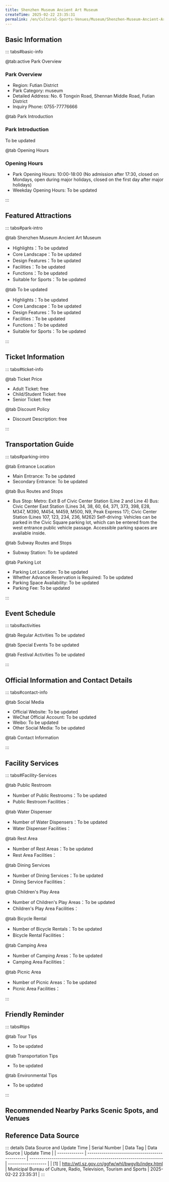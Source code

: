 ```yaml
---
title: Shenzhen Museum Ancient Art Museum
createTime: 2025-02-22 23:35:31
permalink: /en/Cultural-Sports-Venues/Museum/Shenzhen-Museum-Ancient-Art-Museum/
---
```



<script setup>
import ImageSwiper from '/.vuepress/theme/components/ImageSwiper.vue'
// 轮播图数据
const swiperItems = [
    {
                link: 'https://cn.bing.com/th?id=OHR.AlfanzinaLighthouse_ZH-CN9704515669_1920x1080.webp',
                title: 'Shenzhen Museum Ancient Art Museum',
                description: 'To be updated...',
                author: 'Municipal Bureau of Culture, Radio, Television, Tourism and Sports',
                date: '2025/02/23'
                },
  {
                link: 'https://cn.bing.com/th?id=OHR.AlfanzinaLighthouse_ZH-CN9704515669_1920x1080.webp',
                title: 'Shenzhen Museum Ancient Art Museum',
                description: 'To be updated...',
                author: 'Municipal Bureau of Culture, Radio, Television, Tourism and Sports',
                date: '2025/02/23'
                }
]
// 配置项
const swiperConfig = {
  height: 500,
  showInfo: true
}
</script>
<!-- 轮播图组件 -->
<ImageSwiper :items="swiperItems" :config="swiperConfig" />



## Basic Information

::: tabs#basic-info

@tab:active Park Overview
### Park Overview
- Region: Futian District
- Park Category: museum
- Detailed Address: No. 6 Tongxin Road, Shennan Middle Road, Futian District
- Inquiry Phone: 0755-77776666

@tab Park Introduction
### Park Introduction
To be updated

@tab Opening Hours
### Opening Hours
- Park Opening Hours: 10:00-18:00 (No admission after 17:30, closed on Mondays, open during major holidays, closed on the first day after major holidays)
- Weekday Opening Hours: To be updated

:::

## Featured Attractions

::: tabs#park-intro

@tab Shenzhen Museum Ancient Art Museum
<ImageCard
image="https://cn.bing.com/th?id=OHR.AlfanzinaLighthouse_ZH-CN9704515669_1920x1080.webp"
    title="Shenzhen Museum Ancient Art Museum"
    description="To be updated"
    date=""
    author="Municipal Bureau of Culture, Radio, Television, Tourism and Sports"
/>


- Highlights：To be updated
- Core Landscape：To be updated
- Design Features：To be updated
- Facilities：To be updated
- Functions：To be updated
- Suitable for Sports：To be updated

@tab To be updated
<ImageCard
image="https://cn.bing.com/th?id=OHR.AlfanzinaLighthouse_ZH-CN9704515669_1920x1080.webp"
    title="Shenzhen Museum Ancient Art Museum"
    description="To be updated"
    date=""
    author="Municipal Bureau of Culture, Radio, Television, Tourism and Sports"
/>


- Highlights：To be updated
- Core Landscape：To be updated
- Design Features：To be updated
- Facilities：To be updated
- Functions：To be updated
- Suitable for Sports：To be updated

:::

## Ticket Information

::: tabs#ticket-info

@tab Ticket Price
- Adult Ticket: free
- Child/Student Ticket: free
- Senior Ticket: free

@tab Discount Policy
- Discount Description: free

:::

## Transportation Guide

::: tabs#parking-intro

@tab Entrance Location
- Main Entrance: To be updated
- Secondary Entrance: To be updated

@tab Bus Routes and Stops
- Bus Stop: Metro: Exit B of Civic Center Station (Line 2 and Line 4) Bus: Civic Center East Station (Lines 34, 38, 60, 64, 371, 373, 398, E28, M347, M390, M454, M459, M500, N9, Peak Express 17); Civic Center Station (Lines 107, 123, 234, 236, M262) Self-driving: Vehicles can be parked in the Civic Square parking lot, which can be entered from the west entrance public vehicle passage. Accessible parking spaces are available inside.

@tab Subway Routes and Stops
- Subway Station: To be updated

@tab Parking Lot
- Parking Lot Location: To be updated
- Whether Advance Reservation is Required: To be updated
- Parking Space Availability: To be updated
- Parking Fee: To be updated

:::

## Event Schedule

::: tabs#activities

@tab Regular Activities
To be updated

@tab Special Events
To be updated

@tab Festival Activities
To be updated

:::

## Official Information and Contact Details

::: tabs#contact-info

@tab Social Media
- Official Website: To be updated
- WeChat Official Account: To be updated
- Weibo: To be updated
- Other Social Media: To be updated

@tab Contact Information

:::

## Facility Services

::: tabs#Facility-Services

@tab Public Restroom
- Number of Public Restrooms：To be updated
- Public Restroom Facilities：

@tab Water Dispenser
- Number of Water Dispensers：To be updated
- Water Dispenser Facilities：

@tab Rest Area
- Number of Rest Areas：To be updated
- Rest Area Facilities：

@tab Dining Services
- Number of Dining Services：To be updated
- Dining Service Facilities：

@tab Children's Play Area
- Number of Children's Play Areas：To be updated
- Children's Play Area Facilities：

@tab Bicycle Rental
- Number of Bicycle Rentals：To be updated
- Bicycle Rental Facilities：

@tab Camping Area
- Number of Camping Areas：To be updated
- Camping Area Facilities：

@tab Picnic Area
- Number of Picnic Areas：To be updated
- Picnic Area Facilities：

:::

## Friendly Reminder

::: tabs#tips

@tab Tour Tips
- To be updated

@tab Transportation Tips
- To be updated

@tab Environmental Tips
- To be updated

:::

## Recommended Nearby Parks Scenic Spots, and Venues

<CardGrid>
  <ImageCard
        image="https://www.sz.gov.cn/img/4/4218/4218246/11127054.jpg"
        title="Shenzhen Museum History and Folklore Museum"
        description="Shenzhen Museum was established in 1981. It is a comprehensive museum integrating collection, protection, research, exhibition and education. It is a national first-class museum. It currently has four buildings: Tongxin Road Museum (ancient art), Jintian Road Museum (historical folklore), Shenzhen Reform and Opening-up Exhibition Hall, and Dongjiang Guerrilla Command Site, with a total construction area of about 65,000 square meters. Tongxin Road Museum (ancient art) opened in November 1988 and is located at No. 6 Tongxin Road, Futian District, adjacent to Shenzhen Municipal Party Committee and Litchi Park."
        href="/en/Cultural-Sports-Venues/Museum/Shenzhen-Museum-History-and-Folklore-Museum/"
        author="To be updated"
        date="2025/01/02"
      />
      <ImageCard
        image="https://www.sz.gov.cn/img/4/4218/4218246/11127054.jpg"
        title="Shenzhen Museum History and Folklore Museum"
        description="Shenzhen Museum was established in 1981. It is a comprehensive museum integrating collection, protection, research, exhibition and education. It is a national first-class museum. It currently has four buildings: Tongxin Road Museum (ancient art), Jintian Road Museum (historical folklore), Shenzhen Reform and Opening-up Exhibition Hall, and Dongjiang Guerrilla Command Site, with a total construction area of about 65,000 square meters. Tongxin Road Museum (ancient art) opened in November 1988 and is located at No. 6 Tongxin Road, Futian District, adjacent to Shenzhen Municipal Party Committee and Litchi Park."
        href="/en/Cultural-Sports-Venues/Museum/Shenzhen-Museum-History-and-Folklore-Museum/"
        author="To be updated"
        date="2025/01/02"
      />
    </CardGrid>


## Reference Data Source

::: details Data Source and Update Time
| Serial Number | Data Tag                                        | Data Source                                                        | Update Time         |
| ------------- | ----------------------------------------------- | ------------------------------------------------------------------ | ------------------- |
| [1]           | http://wtl.sz.gov.cn/ggfw/whl/bwgylb/index.html | Municipal Bureau of Culture, Radio, Television, Tourism and Sports | 2025-02-22 23:35:31 |
:::

